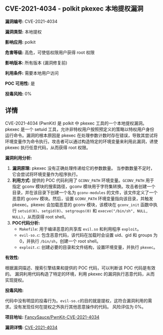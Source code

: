 ## CVE-2021-4034 - polkit pkexec 本地提权漏洞

**漏洞编号:** CVE-2021-4034

**漏洞类型:** 本地提权

**影响应用:** polkit

**危害等级:** 高危，可使低权限用户获得 root 权限

**影响版本:** 所有版本 (漏洞修复前)

**利用条件:** 需要本地用户访问

**POC 可用性:** 是

**投毒风险:** 0%

## 详情

CVE-2021-4034 (PwnKit) 是 polkit 中 pkexec 工具的一个本地提权漏洞。pkexec 是一个 setuid 工具，允许非特权用户按照预定义的策略以特权用户身份运行命令。漏洞的根本原因是 pkexec 在处理参数计数时存在错误，导致其尝试将环境变量作为命令执行。攻击者可以通过构造特定的环境变量来利用此漏洞，诱使 pkexec 执行任意代码，从而获得 root 权限。

**漏洞利用分析:**

1.  **漏洞原理:**  pkexec 没有正确处理传递给它的参数数量。 当参数数量不足时，它会尝试将环境变量作为程序执行。
2.  **利用方式:** 提供的 POC 代码利用了 `GCONV_PATH` 环境变量。`GCONV_PATH` 用于指定 gconv 模块的搜索路径，gconv 模块用于字符集转换。攻击者创建一个目录，并在该目录下创建一个名为 `gconv-modules` 的文件，该文件定义了一个恶意的 gconv 模块。然后，设置 `GCONV_PATH` 环境变量指向该目录，并触发 pkexec。pkexec 会加载恶意的 gconv 模块，该模块在 `gconv_init` 函数中执行 `setuid(0)`、`setgid(0)`、`setgroups(0)` 和 `execve("/bin/sh", NULL, NULL)`，从而获得 root shell。
3.  **POC代码分析:**
    *   `Makefile`: 用于编译恶意的共享库 `evil.so` 和利用程序 `exploit`。
    *   `evil-so.c`: 包含恶意代码，该代码在加载时会设置 uid、gid 和 groups 为 0，并执行 `/bin/sh`，创建一个 root shell。
    *   `exploit.c`: 创建必要的目录和文件结构，设置环境变量，并执行 `pkexec`。

**有效性:**

根据漏洞描述、搜索引擎结果和提供的 POC 代码，可以判断该 POC 代码是有效的。 漏洞利用代码构造了特定的环境，利用 pkexec 的漏洞执行恶意代码，从而实现提权。

**投毒风险:**

代码中没有明显的投毒行为。`evil-so.c`的目的就是提权，这符合漏洞利用的需求。没有发现任何在提权之外执行其他恶意操作的代码。 风险评估为 0%。


**项目地址:** [FancySauce/PwnKit-CVE-2021-4034](https://github.com/FancySauce/PwnKit-CVE-2021-4034)

**漏洞详情:** [CVE-2021-4034](https://nvd.nist.gov/vuln/detail/CVE-2021-4034)